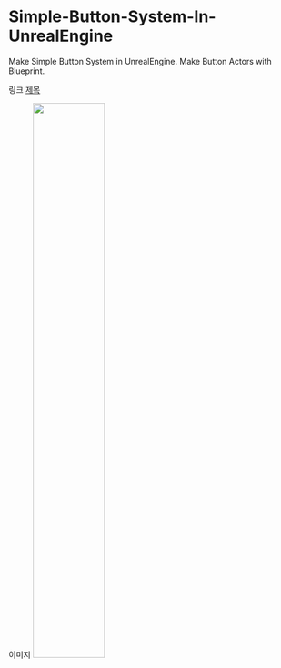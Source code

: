 # Simple-Button-System-In-UnrealEngine
Make Simple Button System in UnrealEngine. Make Button Actors with Blueprint.


링크
[제목](주소)

이미지
<img src = "" width = "50%" height = "50%">
